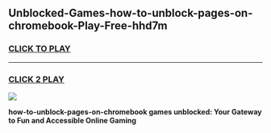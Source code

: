 
## Unblocked-Games-how-to-unblock-pages-on-chromebook-Play-Free-hhd7m
<h3>
<a href="https://premium76.site?title=how-to-unblock-pages-on-chromebook&ref=23A">CLICK TO PLAY</a></h3>
<hr>

<h3>
<a href="https://premium76.site?title=how-to-unblock-pages-on-chromebook&ref=23A">CLICK 2 PLAY</a>
  
</h3>

<a href="https://premium76.site?title=how-to-unblock-pages-on-chromebook&ref=23A"><img src="https://clearcache.store/games.png"></a>


**how-to-unblock-pages-on-chromebook games unblocked: Your Gateway to Fun and Accessible Online Gaming**
